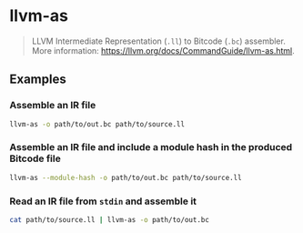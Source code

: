 # llvm-as

> LLVM Intermediate Representation (`.ll`) to Bitcode (`.bc`) assembler. More information: <https://llvm.org/docs/CommandGuide/llvm-as.html>.

## Examples

### Assemble an IR file

```bash
llvm-as -o path/to/out.bc path/to/source.ll
```

### Assemble an IR file and include a module hash in the produced Bitcode file

```bash
llvm-as --module-hash -o path/to/out.bc path/to/source.ll
```

### Read an IR file from `stdin` and assemble it

```bash
cat path/to/source.ll | llvm-as -o path/to/out.bc
```
